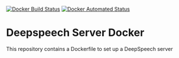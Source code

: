 [![Docker Build Status](https://img.shields.io/docker/cloud/build/joachimveulemans/deepspeech-server-docker)](https://hub.docker.com/r/joachimveulemans/deepspeech-server-docker/builds)
[![Docker Automated Status](https://img.shields.io/docker/cloud/automated/joachimveulemans/deepspeech-server-docker)](https://hub.docker.com/r/joachimveulemans/deepspeech-server-docker)

# Deepspeech Server Docker

This repository contains a Dockerfile to set up a DeepSpeech server
